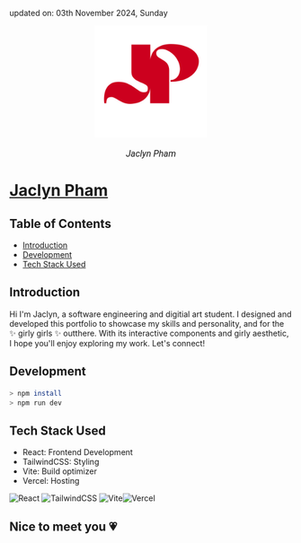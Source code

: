 updated on: 03th November 2024, Sunday

<div align="center" style="position: relative;">
    <a href="https://jaclynpqc.vercel.app/">
        <img width="200" alt="Jaclyn" src="/the-portfolio/public/assets/jp-logo.svg">
    <div style="position: absolute; top: 0; left: 0; width: 100%; height: 100%; background-color: transparent;"></div>
    </a>
    <p style="font-family: Roboto, Calibri; font-size: 12pt; font-style: italic">Jaclyn Pham</p>
</div>

# [Jaclyn Pham](https://jaclynpqc.vercel.app/)


## Table of Contents

- [Introduction](#introduction)
- [Development](#development)
- [Tech Stack Used](#tech-stack-used)

## Introduction

Hi I'm Jaclyn, a software engineering and digitial art student. I designed and developed this portfolio to showcase my skills and personality, and for the :sparkles: girly girls :sparkles: outthere. 
With its interactive components and girly aesthetic, I hope you'll enjoy exploring my work. Let's connect!



## Development

```sh
> npm install
> npm run dev
```

## Tech Stack Used

- React: Frontend Development
- TailwindCSS: Styling
- Vite: Build optimizer
- Vercel: Hosting

![React](https://img.shields.io/badge/react-%2320232a.svg?style=for-the-badge&logo=react&logoColor=%2361DAFB) ![TailwindCSS](https://img.shields.io/badge/tailwindcss-%2338B2AC.svg?style=for-the-badge&logo=tailwind-css&logoColor=blue) ![Vite](https://img.shields.io/badge/vite-%23646CFF.svg?style=for-the-badge&logo=vite&logoColor=white)![Vercel](https://img.shields.io/badge/Vercel-000000?style=for-the-badge&logo=vercel&logoColor=white)



## Nice to meet you 💗
